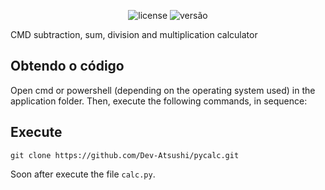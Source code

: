 <p align="center">
    <img src="https://img.shields.io/github/license/mashape/apistatus.svg" alt="license"/>
    <img src="https://img.shields.io/badge/version-1.0-blue" alt="versão">
</p>

CMD subtraction, sum, division and multiplication calculator

## Obtendo o código

Open cmd or powershell (depending on the operating system used) in the application folder. Then, execute the following commands, in sequence:

## Execute

```
git clone https://github.com/Dev-Atsushi/pycalc.git
```

Soon after execute the file `calc.py`.
